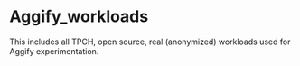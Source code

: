 # Aggify_workloads
This includes all TPCH, open source, real (anonymized) workloads used for Aggify experimentation. 
